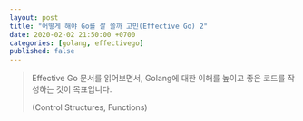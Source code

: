 ```yaml
---
layout: post
title: "어떻게 해야 Go를 잘 쓸까 고민(Effective Go) 2"
date: 2020-02-02 21:50:00 +0700
categories: [golang, effectivego]
published: false
---
```


> Effective Go 문서를 읽어보면서, Golang에 대한 이해를 높이고 좋은 코드를 작성하는 것이 목표입니다.
>
> (Control Structures, Functions)